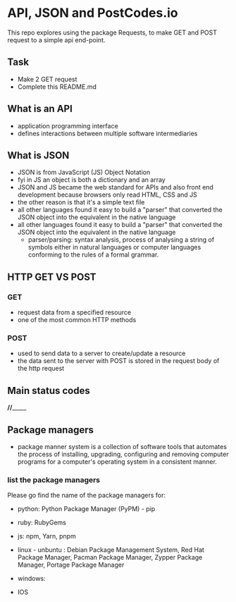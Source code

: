 # API, JSON and PostCodes.io

This repo explores using the package Requests, to make GET and POST request to a simple api end-point.

## Task
- Make 2 GET request
- Complete this README.md

## What is an API
- application programming interface
- defines interactions between multiple software intermediaries

## What is JSON
- JSON is from JavaScript (JS) Object Notation
- fyi in JS an object is both a dictionary and an array
- JSON and JS became the web standard for APIs and also front end development because browsers only read HTML, CSS and JS
- the other reason is that it's a simple text file
- all other languages found it easy to build a "parser" that converted the JSON object into the equivalent in the native language
- all other languages found it easy to build a "parser" that converted the JSON object into the equivalent in the native language
    - parser/parsing: syntax analysis, process of analysing a string of symbols either in natural languages or computer languages conforming to the rules of a formal grammar. 
    
    
## HTTP GET VS POST

### GET
- request data from a specified resource
- one of the most common HTTP methods

### POST
- used to send data to a server to create/update a resource
- the data sent to the server with POST is stored in the request body of the http request

## Main status codes

________//_____________
## Package managers
- package manner system is a collection of software tools that automates the process of installing, upgrading, configuring and removing computer programs for a computer's operating system in a consistent manner.

### list the package managers
Please go find the name of the package managers for:
- python: Python Package Manager (PyPM) - pip
- ruby: RubyGems
- js: npm, Yarn, pnpm

- linux - unbuntu : Debian Package Management System, Red Hat Package Manager, Pacman Package Manager, Zypper Package Manager, Portage Package Manager
- windows: 
- IOS